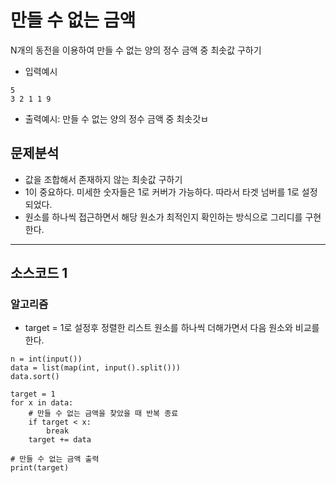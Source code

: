 # 만들 수 없는 금액

N개의 동전을 이용하여 만들 수 없는 양의 정수 금액 중 최솟값 구하기

* 입력예시
~~~
5
3 2 1 1 9
~~~
* 출력예시: 만들 수 없는 양의 정수 금액 중 최솟갓ㅂ

## 문제분석
* 값을 조합해서 존재하지 않는 최솟값 구하기
* 1이 중요하다. 미세한 숫자들은 1로 커버가 가능하다. 따라서 타겟 넘버를 1로 설정되었다.
* 원소를 하나씩 접근하면서 해당 원소가 최적인지 확인하는 방식으로 그리디를 구현한다. 

---

## 소스코드 1

### 알고리즘
* target = 1로 설정후 정렬한 리스트 원소를 하나씩 더해가면서 다음 원소와 비교를 한다.

~~~
n = int(input())
data = list(map(int, input().split()))
data.sort()

target = 1
for x in data:
    # 만들 수 없는 금액을 찾았을 때 반복 종료
    if target < x:
        break
    target += data

# 만들 수 없는 금액 출력
print(target)
~~~
